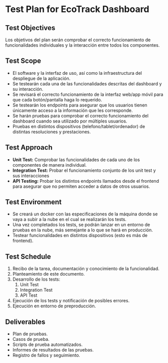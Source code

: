 # Test Plan for EcoTrack Dashboard

## Test Objectives
Los objetivos del plan serán comprobar el correcto funcionamiento de funcionalidades individuales y la interacción entre todos los componentes.

## Test Scope
- El software y la interfaz de uso, así como la infraestructura del despliegue de la aplicación.
- Se testearán cada una de las funcionalidades descritas del dashboard y su interacción.
- Se revisará el correcto funcionamiento de la interfaz web/app móvil para que cada botón/pantalla haga lo requerido.
- Se testearán los endpoints para asegurar que los usuarios tienen únicamente acceso a la información que les corresponde.
- Se harán pruebas para comprobar el correcto funcionamiento del dashboard cuando sea utilizado por múltiples usuarios.
- Pruebas en distintos dispositivos (telefono/tablet/ordenador) de distintas resoluciones y prestaciones.

## Test Approach
- **Unit Test:** Comprobar las funcionalidades de cada uno de los componentes de manera individual.
- **Integration Test:** Probar el funcionamiento conjunto de los unit test y sus interacciones
- **API Testing:** Probar los distintos endpoints llamados desde el frontend para asegurar que no permiten acceder a datos de otros usuarios.

## Test Environment
- Se creará un docker con las especificaciones de la máquina donde se vaya a subir a la nube en el cual se realizarán los tests.
- Una vez completados los tests, se podrán lanzar en un entorno de pruebas en la nube, más semejante a lo que se hará en producción.
- Testear funcionalidades en distintos dispositivos (esto es más de frontend).

## Test Schedule
1. Recibo de la tarea, documentación y conocimiento de la funcionalidad.
2. Planteamiento de este documento.
3. Desarrollo de los tests:
   1. Unit Test
   2. Integration Test
   3. API Test
4. Ejecución de los tests y notificación de posibles errores.
5. Ejecución en entorno de preproducción.

## Deliverables
- Plan de pruebas.
- Casos de prueba.
- Scripts de prueba automatizados.
- Informes de resultados de las pruebas.
- Registro de fallos y seguimiento.

